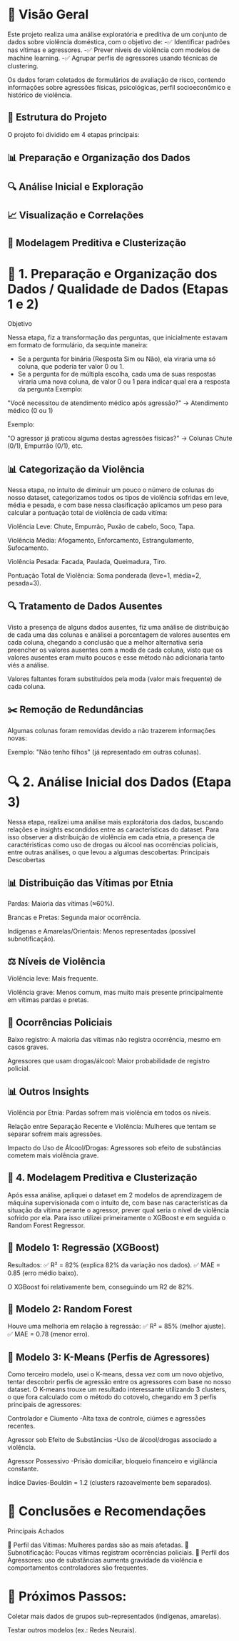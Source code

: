 # 📌 Visão Geral

Este projeto realiza uma análise exploratória e preditiva de um conjunto de dados sobre violência doméstica, com o objetivo de:
-✅ Identificar padrões nas vítimas e agressores.
-✅ Prever níveis de violência com modelos de machine learning.
-✅ Agrupar perfis de agressores usando técnicas de clustering.

Os dados foram coletados de formulários de avaliação de risco, contendo informações sobre agressões físicas, psicológicas, perfil socioeconômico e histórico de violência.
## 📂 Estrutura do Projeto

O projeto foi dividido em 4 etapas principais:

## 📊 Preparação e Organização dos Dados

## 🔍 Análise Inicial e Exploração

## 📈 Visualização e Correlações

## 🤖 Modelagem Preditiva e Clusterização

# 🔧 1. Preparação e Organização dos Dados / Qualidade de Dados (Etapas 1 e 2)
Objetivo

Nessa etapa, fiz a transformação das perguntas, que inicialmente estavam em formato de formulário, da sequinte maneira:
- Se a pergunta for binária (Resposta Sim ou Não), ela viraria uma só coluna, que poderia ter valor 0 ou 1.
- Se a pergunta for de múltipla escolha, cada uma de suas respostas viraria uma nova coluna, de valor 0 ou 1 para indicar qual era a resposta da pergunta
Exemplo:

"Você necessitou de atendimento médico após agressão?" → Atendimento médico (0 ou 1)


Exemplo:

"O agressor já praticou alguma destas agressões físicas?" → Colunas Chute (0/1), Empurrão (0/1), etc.

## 📊 Categorização da Violência
Nessa etapa, no intuito de diminuir um pouco o número de colunas do nosso dataset, categorizamos todos os tipos de violência sofridas em leve, média e pesada, e com base nessa clasificação aplicamos um peso para calcular a pontuação total de violência de cada vitíma:

Violência Leve: Chute, Empurrão, Puxão de cabelo, Soco, Tapa.

Violência Média: Afogamento, Enforcamento, Estrangulamento, Sufocamento.

Violência Pesada: Facada, Paulada, Queimadura, Tiro.

Pontuação Total de Violência: Soma ponderada (leve=1, média=2, pesada=3).

## 🔍 Tratamento de Dados Ausentes
Visto a presença de alguns dados ausentes, fiz uma análise de distribuição de cada uma das colunas e análisei a porcentagem de valores ausentes em cada coluna, chegando a conclusão que a melhor alternativa seria preencher os valores ausentes com a moda de cada coluna, visto que os valores ausentes eram muito poucos e esse método não adicionaria tanto viés a análise.

Valores faltantes foram substituídos pela moda (valor mais frequente) de cada coluna.

## ✂️ Remoção de Redundâncias
Algumas colunas foram removidas devido a não trazerem informações novas:

Exemplo: "Não tenho filhos" (já representado em outras colunas).

# 🔍 2. Análise Inicial dos Dados (Etapa 3)
Nessa etapa, realizei uma análise mais explorátoria dos dados, buscando relações e insights escondidos entre as características do dataset. Para isso observer a distribuição de violência em cada etnia, a presença de caractéristicas como uso de drogas ou álcool nas ocorrências policiais, entre outras análises, o que levou a algumas descobertas:
Principais Descobertas
## 📊 Distribuição das Vítimas por Etnia

Pardas: Maioria das vítimas (≈60%).

Brancas e Pretas: Segunda maior ocorrência.

Indígenas e Amarelas/Orientais: Menos representadas (possível subnotificação).

## ⚖️ Níveis de Violência

Violência leve: Mais frequente.

Violência grave: Menos comum, mas muito mais presente principalmente em vítimas pardas e pretas.

## 🚨 Ocorrências Policiais

Baixo registro: A maioria das vítimas não registra ocorrência, mesmo em casos graves.

Agressores que usam drogas/álcool: Maior probabilidade de registro policial.

## 📊 Outros Insights

Violência por Etnia: Pardas sofrem mais violência em todos os níveis.

Relação entre Separação Recente e Violência: Mulheres que tentam se separar sofrem mais agressões.

Impacto do Uso de Álcool/Drogas: Agressores sob efeito de substâncias cometem mais violência grave.

## 🤖 4. Modelagem Preditiva e Clusterização
Após essa análise, apliquei o dataset em 2 modelos de aprendizagem de máquina supervisionada com o intuito de, com base nas características da situação da vítima perante o agressor, prever qual seria o nível de violência sofrido por ela. Para isso utilizei primeiramente o XGBoost e em seguida o Random Forest Regressor.

## 📌 Modelo 1: Regressão (XGBoost)
Resultados:
✅ R² = 82% (explica 82% da variação nos dados).
✅ MAE = 0.85 (erro médio baixo).

O XGBoost foi relativamente bem, conseguindo um R2 de 82%.
## 📌 Modelo 2: Random Forest
Houve uma melhoria em relação à regressão:
✅ R² = 85% (melhor ajuste).
✅ MAE = 0.78 (menor erro).

## 📌 Modelo 3: K-Means (Perfis de Agressores)
Como terceiro modelo, usei o K-means, dessa vez com um novo objetivo, tentar descobrir perfis de agressão entre os agressores com base no nosso dataset. O K-means trouxe um resultado interessante utilizando 3 clusters, o que fora calculado com o método do cotovelo, chegando em 3 perfis principais de agressores:

Controlador e Ciumento
-Alta taxa de controle, ciúmes e agressões recentes.

Agressor sob Efeito de Substâncias
-Uso de álcool/drogas associado a violência.

Agressor Possessivo
-Prisão domiciliar, bloqueio financeiro e vigilância constante.

Índice Davies-Bouldin = 1.2 (clusters razoavelmente bem separados).
# 📌 Conclusões e Recomendações
Principais Achados

🔹 Perfil das Vítimas: Mulheres pardas são as mais afetadas.
🔹 Subnotificação: Poucas vítimas registram ocorrências policiais.
🔹 Perfil dos Agressores: uso de substâncias aumenta gravidade da violência e comportamentos controladores são frequentes.


# 🤖 Próximos Passos:

Coletar mais dados de grupos sub-representados (indígenas, amarelas).

Testar outros modelos (ex.: Redes Neurais).
